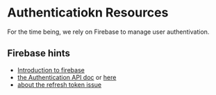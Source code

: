 # Authenticatiokn Resources

For the time being, we rely on Firebase to manage user authentivation.

## Firebase hints

- [Introduction to firebase](https://hackernoon.com/introduction-to-firebase-218a23186cd7)
- [the Authentication API doc](https://firebase.google.com/docs/reference/rest/auth/) or [here](https://firebase.google.com/docs/auth/admin/verify-id-tokens)
- [about the refresh token issue](https://stackoverflow.com/questions/38233687/how-to-use-the-firebase-refreshtoken-to-reauthenticate)
